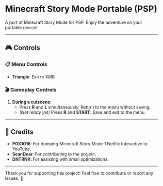 # Minecraft Story Mode Portable (PSP)

A port of Minecraft Story Mode for PSP. Enjoy the adventure on your portable device!

---

## 🎮 Controls

### 📋 Menu Controls
- **Triangle**: Exit to XMB

### 🎬 Gameplay Controls
1. **During a cutscene**:
   - Press **R** and **L** simultaneously: Return to the menu without saving.
   - *(Not ready yet)* Press **R** and **START**: Save and exit to the menu.

---

## 👏 Credits

- **POX1016**: For dumping Minecraft Story Mode 1 Netflix Interactive to YouTube.
- **SeanDear**: For contributing to the project.
- **DNTRNK**: For assisting with small optimizations.

---

Thank you for supporting this project! Feel free to contribute or report any issues. 🚀

